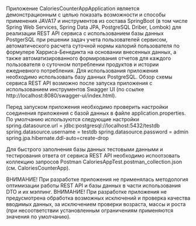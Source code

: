 Приложение CaloriesCounterAppApplication является демонстрационным с целью 
показать возможности и способы применения JAVA17 и инструментов из состава
SpringBoot (в том числе Spring Web Services, Spring Data JPA, PostgreSQL Driber, Lombok)
для реализации REST API сервиса с использованием базы данных PostgerSQL при решении задач
учета пользователей сервисом, автоматического расчета суточной нормы калорий пользователя по
формулере Харриса-Бенедикта на основании внесенных данных, а также автоматизированного 
формирования отчетов для каждого пользователя о суточном потреблении продуктов и истории
ежедневного потребления.
Для использования приложения необходимо использовать базу данных PostgreSQL.
Обзор схемы сервиса REST API возможно после запуска приложения с использованием инструментов
Swagger UI (по ссылке http://localhost:8080/swagger-ui/index.html).

Перед запуском приложения необходимо проверить настройки соединения приложения с базой данных
в файле application.properties.
По умолчанию используются следующие настройки
spring.datasource.url = jdbc:postgresql://localhost:5432/testdb
spring.datasource.username = testdb
spring.datasource.password = admin
spring.jpa.hibernate.ddl-auto=create-drop

Для быстрого заполнения базы данных тестовыми данными и тестирования ответа от 
сервиса REST API необходимо испоотзовать коллекцию запросов Postman
CaloriesAppTest.postman_collection.json (см. CaloriesCounterApp\).

ВНИМАНИЕ! При разработке приложения не применялась методология оптимизации работы REST API
и базы данных в части использования DTO и их мэппинг.
ВНИМАНИЕ! При разработке приложения не предусмотрена обработка возможных исключений и проверка
качества вводимых данных, за исключением проверки возраста, массы и роста (при несоответствии
установленным ограничениям применяются значения по умолчанию).